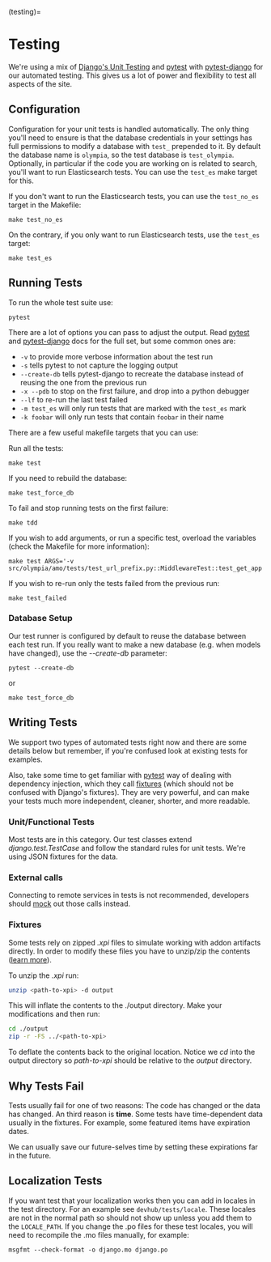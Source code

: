 (testing)=

# Testing

We're using a mix of [Django's Unit Testing] and [pytest] with
[pytest-django] for our automated testing. This gives us a
lot of power and flexibility to test all aspects of the site.

## Configuration

Configuration for your unit tests is handled automatically.  The only
thing you'll need to ensure is that the database credentials in your settings
has full permissions to modify a database with `test_` prepended to it. By
default the database name is `olympia`, so the test database is
`test_olympia`.
Optionally, in particular if the code you are working on is related to search,
you'll want to run Elasticsearch tests. You can use the `test_es` make target for this.

If you don't want to run the Elasticsearch tests, you can use the
`test_no_es` target in the Makefile:

```
make test_no_es
```

On the contrary, if you only want to run Elasticsearch tests, use the
`test_es` target:

```
make test_es
```

## Running Tests

To run the whole test suite use:

```
pytest
```

There are a lot of options you can pass to adjust the output.  Read [pytest]
and [pytest-django] docs for the full set, but some common ones are:

- `-v` to provide more verbose information about the test run
- `-s` tells pytest to not capture the logging output
- `--create-db` tells pytest-django to recreate the database instead of
  reusing the one from the previous run
- `-x --pdb` to stop on the first failure, and drop into a python debugger
- `--lf` to re-run the last test failed
- `-m test_es` will only run tests that are marked with the `test_es` mark
- `-k foobar` will only run tests that contain `foobar` in their name

There are a few useful makefile targets that you can use:

Run all the tests:

```
make test
```

If you need to rebuild the database:

```
make test_force_db
```

To fail and stop running tests on the first failure:

```
make tdd
```

If you wish to add arguments, or run a specific test, overload the variables
(check the Makefile for more information):

```
make test ARGS='-v src/olympia/amo/tests/test_url_prefix.py::MiddlewareTest::test_get_app'
```

If you wish to re-run only the tests failed from the previous run:

```
make test_failed
```

### Database Setup

Our test runner is configured by default to reuse the database between each
test run.  If you really want to make a new database (e.g. when models have
changed), use the _--create-db_ parameter:

```
pytest --create-db
```

or

```
make test_force_db
```

## Writing Tests

We support two types of automated tests right now and there are some details
below but remember, if you're confused look at existing tests for examples.

Also, take some time to get familiar with [pytest] way of dealing with
dependency injection, which they call [fixtures] (which should not be confused
with Django's fixtures). They are very powerful, and can make your tests much
more independent, cleaner, shorter, and more readable.

### Unit/Functional Tests

Most tests are in this category.  Our test classes extend
_django.test.TestCase_ and follow the standard rules for unit tests.
We're using JSON fixtures for the data.

### External calls

Connecting to remote services in tests is not recommended, developers should
[mock] out those calls instead.

### Fixtures

Some tests rely on zipped _.xpi_ files to simulate working with addon artifacts directly.
In order to modify these files you have to unzip/zip the contents ([learn more]).

To unzip the _.xpi_ run:

```bash
unzip <path-to-xpi> -d output
```

This will inflate the contents to the ./output directory. Make your modifications and then run:

```bash
cd ./output
zip -r -FS ../<path-to-xpi>
```

To deflate the contents back to the original location. Notice we _cd_ into the output directory so
_path-to-xpi_ should be relative to the _output_ directory.

## Why Tests Fail

Tests usually fail for one of two reasons: The code has changed or the data has
changed.  An third reason is **time**.  Some tests have time-dependent data
usually in the fixtures.  For example, some featured items have expiration
dates.

We can usually save our future-selves time by setting these expirations far in
the future.

## Localization Tests

If you want test that your localization works then you can add in locales
in the test directory. For an example see `devhub/tests/locale`. These locales
are not in the normal path so should not show up unless you add them to the
`LOCALE_PATH`. If you change the .po files for these test locales, you will
need to recompile the .mo files manually, for example:

```
msgfmt --check-format -o django.mo django.po
```

[django's unit testing]: http://docs.djangoproject.com/en/dev/topics/testing
[fixtures]: http://pytest.org/en/latest/fixture.html
[learn more]: https://extensionworkshop.com/documentation/publish/package-your-extension/#package-linux
[mock]: http://pypi.python.org/pypi/mock
[pypom]: http://pypom.readthedocs.io/en/latest/
[pytest]: http://pytest.org/
[pytest-django]: https://pytest-django.readthedocs.io/en/latest/
